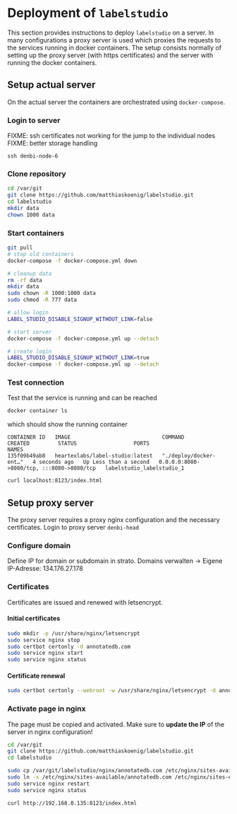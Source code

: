 # Deployment of `labelstudio`
This section provides instructions to deploy `labelstudio` on a server. In many configurations a proxy server is used which proxies the requests to the services running in docker containers. The setup consists normally of setting up the proxy server (with https certificates) and the server with running the docker containers.

## Setup actual server
On the actual server the containers are orchestrated using `docker-compose`.

### Login to server
FIXME: ssh certificates not working for the jump to the individual nodes
FIXME: better storage handling
```
ssh denbi-node-6
```

### Clone repository
```bash
cd /var/git
git clone https://github.com/matthiaskoenig/labelstudio.git
cd labelstudio
mkdir data
chown 1000 data
```

### Start containers

```bash
git pull
# stop old containers
docker-compose -f docker-compose.yml down

# cleanup data
rm -rf data
mkdir data
sudo chown -R 1000:1000 data
sudo chmod -R 777 data

# allow login
LABEL_STUDIO_DISABLE_SIGNUP_WITHOUT_LINK=false

# start server
docker-compose -f docker-compose.yml up --detach

# create login
LABEL_STUDIO_DISABLE_SIGNUP_WITHOUT_LINK=true
docker-compose -f docker-compose.yml up --detach
```

### Test connection
Test that the service is running and can be reached
```bash
docker container ls
```
which should show the running container
```
CONTAINER ID   IMAGE                             COMMAND                  CREATED         STATUS                  PORTS                                       NAMES
135f09b49ab8   heartexlabs/label-studio:latest   "./deploy/docker-ent…"   4 seconds ago   Up Less than a second   0.0.0.0:8080->8080/tcp, :::8080->8080/tcp   labelstudio_labelstudio_1
```

```bash
curl localhost:8123/index.html
```

## Setup proxy server
The proxy server requires a proxy nginx configuration and the necessary certificates.
Login to proxy server `denbi-head`

### Configure domain
Define IP for domain or subdomain in strato.
Domains verwalten -> Eigene IP-Adresse: 134.176.27.178

### Certificates
Certificates are issued and renewed with letsencrypt.

#### Initial certificates
```bash
sudo mkdir -p /usr/share/nginx/letsencrypt
sudo service nginx stop
sudo certbot certonly -d annotatedb.com
sudo service nginx start
sudo service nginx status
```

#### Certificate renewal
```bash
sudo certbot certonly --webroot -w /usr/share/nginx/letsencrypt -d annotatedb.com --dry-run
```

### Activate page in nginx  
The page must be copied and activated. Make sure to **update the IP** of the server in nginx configuration!
```bash
cd /var/git
git clone https://github.com/matthiaskoenig/labelstudio.git
cd labelstudio

sudo cp /var/git/labelstudio/nginx/annotatedb.com /etc/nginx/sites-available/annotatedb.com
sudo ln -s /etc/nginx/sites-available/annotatedb.com /etc/nginx/sites-enabled/
sudo service nginx restart
sudo service nginx status
```
```bash
curl http://192.168.0.135:8123/index.html
```